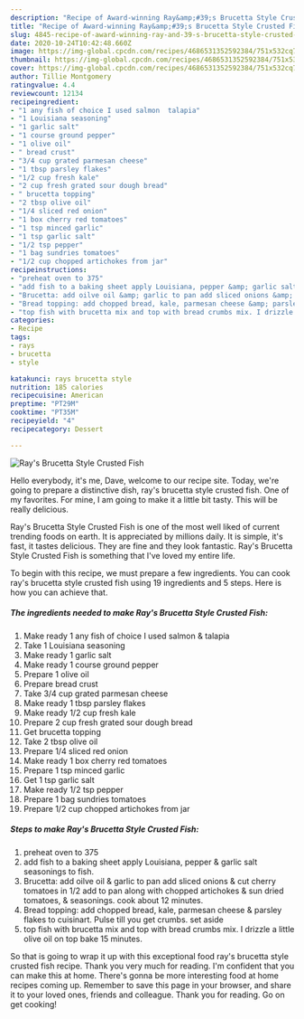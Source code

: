 ```yaml
---
description: "Recipe of Award-winning Ray&amp;#39;s Brucetta Style Crusted Fish"
title: "Recipe of Award-winning Ray&amp;#39;s Brucetta Style Crusted Fish"
slug: 4845-recipe-of-award-winning-ray-and-39-s-brucetta-style-crusted-fish
date: 2020-10-24T10:42:48.660Z
image: https://img-global.cpcdn.com/recipes/4686531352592384/751x532cq70/rays-brucetta-style-crusted-fish-recipe-main-photo.jpg
thumbnail: https://img-global.cpcdn.com/recipes/4686531352592384/751x532cq70/rays-brucetta-style-crusted-fish-recipe-main-photo.jpg
cover: https://img-global.cpcdn.com/recipes/4686531352592384/751x532cq70/rays-brucetta-style-crusted-fish-recipe-main-photo.jpg
author: Tillie Montgomery
ratingvalue: 4.4
reviewcount: 12134
recipeingredient:
- "1 any fish of choice I used salmon  talapia"
- "1 Louisiana seasoning"
- "1 garlic salt"
- "1 course ground pepper"
- "1 olive oil"
- " bread crust"
- "3/4 cup grated parmesan cheese"
- "1 tbsp parsley flakes"
- "1/2 cup fresh kale"
- "2 cup fresh grated sour dough bread"
- " brucetta topping"
- "2 tbsp olive oil"
- "1/4 sliced red onion"
- "1 box cherry red tomatoes"
- "1 tsp minced garlic"
- "1 tsp garlic salt"
- "1/2 tsp pepper"
- "1 bag sundries tomatoes"
- "1/2 cup chopped artichokes from jar"
recipeinstructions:
- "preheat oven to 375"
- "add fish to a baking sheet apply Louisiana, pepper &amp; garlic salt seasonings to fish."
- "Brucetta: add oilve oil &amp; garlic to pan add sliced onions &amp; cut cherry tomatoes in 1/2 add to pan along with chopped artichokes &amp; sun dried tomatoes, &amp; seasonings. cook about 12 minutes."
- "Bread topping: add chopped bread, kale, parmesan cheese &amp; parsley flakes to cuisinart. Pulse till you get crumbs. set aside"
- "top fish with brucetta mix and top with bread crumbs mix. I drizzle a little olive oil on top bake 15 minutes."
categories:
- Recipe
tags:
- rays
- brucetta
- style

katakunci: rays brucetta style 
nutrition: 185 calories
recipecuisine: American
preptime: "PT29M"
cooktime: "PT35M"
recipeyield: "4"
recipecategory: Dessert

---
```



![Ray&#39;s Brucetta Style Crusted Fish](https://img-global.cpcdn.com/recipes/4686531352592384/751x532cq70/rays-brucetta-style-crusted-fish-recipe-main-photo.jpg)

Hello everybody, it's me, Dave, welcome to our recipe site. Today, we're going to prepare a distinctive dish, ray&#39;s brucetta style crusted fish. One of my favorites. For mine, I am going to make it a little bit tasty. This will be really delicious.



Ray&#39;s Brucetta Style Crusted Fish is one of the most well liked of current trending foods on earth. It is appreciated by millions daily. It is simple, it's fast, it tastes delicious. They are fine and they look fantastic. Ray&#39;s Brucetta Style Crusted Fish is something that I've loved my entire life.


To begin with this recipe, we must prepare a few ingredients. You can cook ray&#39;s brucetta style crusted fish using 19 ingredients and 5 steps. Here is how you can achieve that.

<!--inarticleads1-->

##### The ingredients needed to make Ray&#39;s Brucetta Style Crusted Fish:

1. Make ready 1 any fish of choice I used salmon &amp; talapia
1. Take 1 Louisiana seasoning
1. Make ready 1 garlic salt
1. Make ready 1 course ground pepper
1. Prepare 1 olive oil
1. Prepare  bread crust
1. Take 3/4 cup grated parmesan cheese
1. Make ready 1 tbsp parsley flakes
1. Make ready 1/2 cup fresh kale
1. Prepare 2 cup fresh grated sour dough bread
1. Get  brucetta topping
1. Take 2 tbsp olive oil
1. Prepare 1/4 sliced red onion
1. Make ready 1 box cherry red tomatoes
1. Prepare 1 tsp minced garlic
1. Get 1 tsp garlic salt
1. Make ready 1/2 tsp pepper
1. Prepare 1 bag sundries tomatoes
1. Prepare 1/2 cup chopped artichokes from jar




<!--inarticleads2-->

##### Steps to make Ray&#39;s Brucetta Style Crusted Fish:

1. preheat oven to 375
1. add fish to a baking sheet apply Louisiana, pepper &amp; garlic salt seasonings to fish.
1. Brucetta: add oilve oil &amp; garlic to pan add sliced onions &amp; cut cherry tomatoes in 1/2 add to pan along with chopped artichokes &amp; sun dried tomatoes, &amp; seasonings. cook about 12 minutes.
1. Bread topping: add chopped bread, kale, parmesan cheese &amp; parsley flakes to cuisinart. Pulse till you get crumbs. set aside
1. top fish with brucetta mix and top with bread crumbs mix. I drizzle a little olive oil on top bake 15 minutes.




So that is going to wrap it up with this exceptional food ray&#39;s brucetta style crusted fish recipe. Thank you very much for reading. I'm confident that you can make this at home. There's gonna be more interesting food at home recipes coming up. Remember to save this page in your browser, and share it to your loved ones, friends and colleague. Thank you for reading. Go on get cooking!
